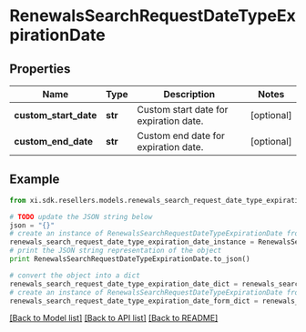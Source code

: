 # RenewalsSearchRequestDateTypeExpirationDate


## Properties

Name | Type | Description | Notes
------------ | ------------- | ------------- | -------------
**custom_start_date** | **str** | Custom start date for expiration date. | [optional] 
**custom_end_date** | **str** | Custom end date for expiration date. | [optional] 

## Example

```python
from xi.sdk.resellers.models.renewals_search_request_date_type_expiration_date import RenewalsSearchRequestDateTypeExpirationDate

# TODO update the JSON string below
json = "{}"
# create an instance of RenewalsSearchRequestDateTypeExpirationDate from a JSON string
renewals_search_request_date_type_expiration_date_instance = RenewalsSearchRequestDateTypeExpirationDate.from_json(json)
# print the JSON string representation of the object
print RenewalsSearchRequestDateTypeExpirationDate.to_json()

# convert the object into a dict
renewals_search_request_date_type_expiration_date_dict = renewals_search_request_date_type_expiration_date_instance.to_dict()
# create an instance of RenewalsSearchRequestDateTypeExpirationDate from a dict
renewals_search_request_date_type_expiration_date_form_dict = renewals_search_request_date_type_expiration_date.from_dict(renewals_search_request_date_type_expiration_date_dict)
```
[[Back to Model list]](../README.md#documentation-for-models) [[Back to API list]](../README.md#documentation-for-api-endpoints) [[Back to README]](../README.md)


